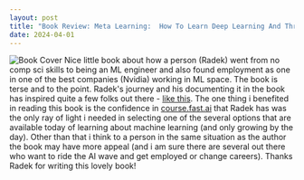 ```yaml
---
layout: post
title: "Book Review: Meta Learning:  How To Learn Deep Learning And Thrive In The Digital World"
date: 2024-04-01
---
```

![Book Cover](/assets/img/meta-learning.png)
Nice little book about how a person (Radek) went from no comp sci skills to being an ML engineer and also found employment as one in one of the best companies (Nvidia) working in ML space. The book is terse and to the point. Radek's journey and his documenting it in the book has inspired quite a few folks out there - <a href="https://medium.com/@marsgrins/notes-on-meta-learning-by-radek-osmulski-4ece2cf29739">like this</a>. The one thing i benefited in reading this book is the confidence in <a href="https://course.fast.ai">course.fast.ai</a> that Radek has was the only ray of light i needed in selecting one of the several options that are available today of learning about machine learning (and only growing by the day). Other than that i think to a person in the same situation as the author the book may have more appeal (and i am sure there are several out there who want to ride the AI wave and get employed or change careers). Thanks Radek for writing this lovely book!